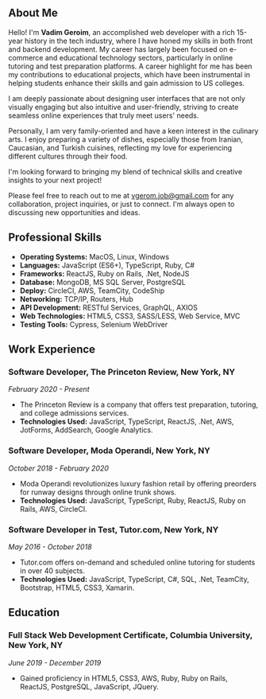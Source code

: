 ## About Me
Hello! I'm **Vadim Geroim**, an accomplished web developer with a rich 15-year history in the tech industry, where I have honed my skills in both front and backend development. My career has largely been focused on e-commerce and educational technology sectors, particularly in online tutoring and test preparation platforms. A career highlight for me has been my contributions to educational projects, which have been instrumental in helping students enhance their skills and gain admission to US colleges.

I am deeply passionate about designing user interfaces that are not only visually engaging but also intuitive and user-friendly, striving to create seamless online experiences that truly meet users' needs.

Personally, I am very family-oriented and have a keen interest in the culinary arts. I enjoy preparing a variety of dishes, especially those from Iranian, Caucasian, and Turkish cuisines, reflecting my love for experiencing different cultures through their food.

I'm looking forward to bringing my blend of technical skills and creative insights to your next project!

Please feel free to reach out to me at vgerom.job@gmail.com for any collaboration, project inquiries, or just to connect. I'm always open to discussing new opportunities and ideas.

## Professional Skills
- **Operating Systems:** MacOS, Linux, Windows
- **Languages:** JavaScript (ES6+), TypeScript, Ruby, C#
- **Frameworks:** ReactJS, Ruby on Rails, .Net, NodeJS
- **Database:** MongoDB, MS SQL Server, PostgreSQL
- **Deploy:** CircleCI, AWS, TeamCity, CodeShip
- **Networking:** TCP/IP, Routers, Hub
- **API Development:** RESTful Services, GraphQL, AXIOS
- **Web Technologies:** HTML5, CSS3, SASS/LESS, Web Service, MVC
- **Testing Tools:** Cypress, Selenium WebDriver

## Work Experience
### Software Developer, The Princeton Review, New York, NY
*February 2020 - Present*
- The Princeton Review is a company that offers test preparation, tutoring, and college admissions services.
- **Technologies Used:** JavaScript, TypeScript, ReactJS, .Net, AWS, JotForms, AddSearch, Google Analytics.

### Software Developer, Moda Operandi, New York, NY
*October 2018 - February 2020*
- Moda Operandi revolutionizes luxury fashion retail by offering preorders for runway designs through online trunk shows.
- **Technologies Used:** JavaScript, TypeScript, Ruby, ReactJS, Ruby on Rails, AWS, CircleCI.

### Software Developer in Test, Tutor.com, New York, NY
*May 2016 - October 2018*
- Tutor.com offers on-demand and scheduled online tutoring for students in over 40 subjects.
- **Technologies Used:** JavaScript, TypeScript, C#, SQL, .Net, TeamCity, Bootstrap, HTML5, CSS3, Xamarin.

## Education
### Full Stack Web Development Certificate, Columbia University, New York, NY
*June 2019 - December 2019*
- Gained proficiency in HTML5, CSS3, AWS, Ruby, Ruby on Rails, ReactJS, PostgreSQL, JavaScript, JQuery.


<!---
vadim-geroim/vadim-geroim is a ✨ special ✨ repository because its `README.md` (this file) appears on your GitHub profile.
You can click the Preview link to take a look at your changes.
--->
